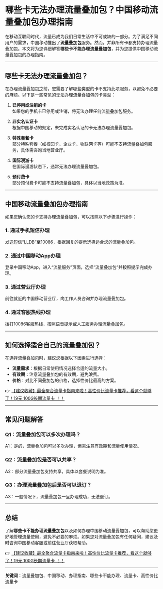# 哪些卡无法办理流量叠加包？中国移动流量叠加包办理指南

在移动互联网时代，流量已成为我们日常生活中不可或缺的一部分。为了满足不同用户的需求，中国移动推出了**流量叠加包**服务。然而，并非所有卡都支持办理流量叠加包。本文将为您详细解答**哪些卡不能办理流量叠加包**，并为您提供中国移动流量叠加包的办理指南。

---

## 哪些卡无法办理流量叠加包？

在办理流量叠加包之前，您需要了解哪些类型的卡不支持此项服务，以避免不必要的麻烦。以下是一些常见的无法办理流量叠加包的卡类型：

1. **已停用或注销的卡**  
   如果您的手机卡已停用或注销，将无法办理任何流量叠加包服务。

2. **非实名认证卡**  
   根据中国移动的规定，未完成实名认证的卡无法办理流量叠加包。

3. **特殊套餐卡**  
   部分特殊套餐（如校园卡、企业卡、物联网卡等）可能不支持流量叠加包服务，具体需咨询当地营业厅。

4. **国际漫游卡**  
   在国际漫游状态下，通常无法办理流量叠加包。

5. **预付费卡**  
   部分预付费卡可能不支持流量叠加包，具体以当地政策为准。

---

## 中国移动流量叠加包办理指南

如果您确认您的卡支持办理流量叠加包，可以按照以下步骤进行操作：

### 1. 通过手机短信办理  
   发送短信“LLDB”至10086，根据回复的提示选择适合您的流量叠加包。

### 2. 通过中国移动App办理  
   登录中国移动App，进入“流量服务”页面，选择“流量叠加包”并按照提示完成办理。

### 3. 通过营业厅办理  
   前往就近的中国移动营业厅，向工作人员咨询并办理流量叠加包。

### 4. 通过客服热线办理  
   拨打10086客服热线，按照语音提示或人工服务办理流量叠加包。

---

## 如何选择适合自己的流量叠加包？

在选择流量叠加包时，建议您根据以下因素进行选择：

- **流量需求**：根据日常使用情况选择合适的流量大小。  
- **有效期**：注意流量叠加包的有效期，避免浪费。  
- **价格**：对比不同叠加包的价格，选择性价比最高的方案。

👉 [【建议收藏】最全聚合流量卡指南来啦！高性价比流量卡推荐，看这个就够了！19元 100G长期流量卡 ！！](https://bit.ly/Liuliangka)

---

## 常见问题解答

### Q1：流量叠加包可以多次办理吗？  
A1：是的，流量叠加包可以多次办理，但需注意有效期和流量使用情况。

### Q2：流量叠加包是否可以共享？  
A2：部分流量叠加包支持共享，具体以套餐说明为准。

### Q3：办理流量叠加包后是否可以退订？  
A3：一般情况下，流量叠加包一旦办理成功，无法退订。

---

## 总结

了解**哪些卡不能办理流量叠加包**以及如何办理中国移动流量叠加包，可以帮助您更好地管理流量使用，避免不必要的麻烦。如果您对流量叠加包有任何疑问，建议及时咨询中国移动客服或前往营业厅获取帮助。

👉 [【建议收藏】最全聚合流量卡指南来啦！高性价比流量卡推荐，看这个就够了！19元 100G长期流量卡 ！！](https://bit.ly/Liuliangka)

---

**关键词**：流量叠加包、中国移动、办理指南、哪些卡不能办理、流量卡、高性价比流量卡